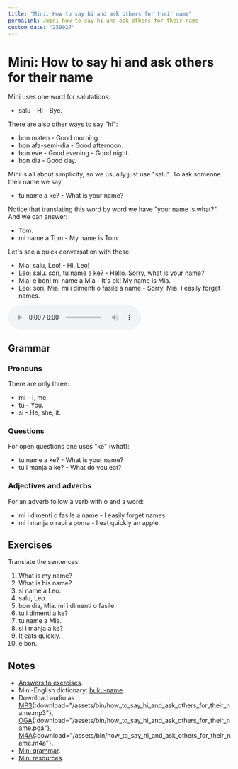 ```yaml
---
title: "Mini: How to say hi and ask others for their name"
permalink: /mini-how-to-say-hi-and-ask-others-for-their-name
custom_date: "250927"
---
```


# Mini: How to say hi and ask others for their name

Mini uses one word for salutations:

- salu - Hi - Bye.

There are also other ways to say "hi":

- bon maten - Good morning.
- bon afa-semi-dia - Good afternoon.
- bon eve - Good evening - Good night.
- bon dia - Good day.

Mini is all about simplicity, so we usually just use "salu". To ask someone their name we say

- tu name a ke? - What is your name?

Notice that translating this word by word we have "your name is what?". And we can answer:

- Tom.
- mi name a Tom - My name is Tom.

Let's see a quick conversation with these:

- Mia: salu, Leo! - Hi, Leo!
- Leo: salu. sori, tu name a ke? - Hello. Sorry, what is your name?
- Mia: e bon! mi name a Mia - It's ok! My name is Mia.
- Leo: sori, Mia. mi i dimenti o fasile a name - Sorry, Mia. I easily forget names.

<audio controls>
    <source type="audio/mp4" src="/assets/bin/how_to_say_hi_and_ask_others_for_their_name.m4a">
    <source type="audio/ogg" src="/assets/bin/how_to_say_hi_and_ask_others_for_their_name.oga">
    <source type="audio/mpeg" src="/assets/bin/how_to_say_hi_and_ask_others_for_their_name.mp3">
</audio>

## Grammar

### Pronouns

There are only three:

- mi - I, me.
- tu - You.
- si - He, she, it.

### Questions

For open questions one uses "ke" (what):

- tu name a ke? - What is your name?
- tu i manja a ke? - What do you eat?

### Adjectives and adverbs

For an adverb follow a verb with o and a word:

- mi i dimenti o fasile a name - I easily forget names.
- mi i manja o rapi a poma - I eat quickly an apple.

## Exercises

Translate the sentences:

1. What is my name?
2. What is his name?
3. si name a Leo.
4. salu, Leo.
5. bon dia, Mia. mi i dimenti o fasile.
6. tu i dimenti a ke?
7. tu name a Mia.
8. si i manja a ke?
9. It eats quickly.
10. e bon.

## Notes

- [Answers to exercises](/how-to-mini#answers-to-exercises).
- Mini-English dictionary: [buku-name](/buku-name).
- Download audio as [MP3](/assets/bin/how_to_say_hi_and_ask_others_for_their_name.mp3){:download="/assets/bin/how_to_say_hi_and_ask_others_for_their_name.mp3"}, [OGA](/assets/bin/how_to_say_hi_and_ask_others_for_their_name.oga){:download="/assets/bin/how_to_say_hi_and_ask_others_for_their_name.pga"}, [M4A](/assets/bin/how_to_say_hi_and_ask_others_for_their_name.m4a){:download="/assets/bin/how_to_say_hi_and_ask_others_for_their_name.m4a"}.
- [Mini grammar](/mini-course-grammar).
- [Mini resources](/mini-resources).
